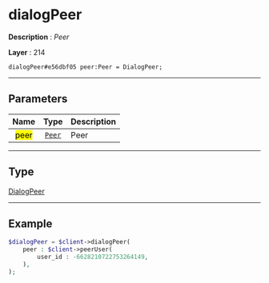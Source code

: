 # dialogPeer

**Description** : *Peer*

**Layer** : 214

```tl
dialogPeer#e56dbf05 peer:Peer = DialogPeer;
```

---

## Parameters

| Name | Type | Description |
| :---: | :---: | :--- |
| <mark>peer</mark> | [`Peer`](type/Peer) | Peer |

---

## Type

[DialogPeer](type/DialogPeer)

---

## Example

```php
$dialogPeer = $client->dialogPeer(
	peer : $client->peerUser(
		user_id : -6628210722753264149,
	),
);
```